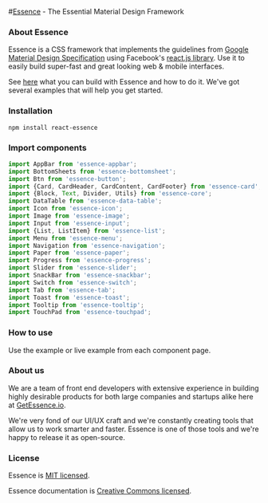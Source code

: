 #[Essence](http://getessence.io/) - The Essential Material Design Framework

### About Essence
Essence is a CSS framework that implements the guidelines from [Google Material Design Specification](https://www.google.com/design/spec/material-design/introduction.html) using Facebook's [react.js library](https://facebook.github.io/react/). Use it to easily build super-fast and great looking web & mobile interfaces.

See [here](http://getessence.io/) what you can build with Essence and how to do it. We've got several examples that will help you get started.

### Installation
```
npm install react-essence
```

### Import components
```javascript
import AppBar from 'essence-appbar';
import BottomSheets from 'essence-bottomsheet';
import Btn from 'essence-button';
import {Card, CardHeader, CardContent, CardFooter} from 'essence-card';
import {Block, Text, Divider, Utils} from 'essence-core';
import DataTable from 'essence-data-table';
import Icon from 'essence-icon';
import Image from 'essence-image';
import Input from 'essence-input';
import {List, ListItem} from 'essence-list';
import Menu from 'essence-menu';
import Navigation from 'essence-navigation';
import Paper from 'essence-paper';
import Progress from 'essence-progress';
import Slider from 'essence-slider';
import SnackBar from 'essence-snackbar';
import Switch from 'essence-switch';
import Tab from 'essence-tab';
import Toast from 'essence-toast';
import Tooltip from 'essence-tooltip';
import TouchPad from 'essence-touchpad';
```
### How to use
Use the example or live example from each component page.

### About us
We are a team of front end developers with extensive experience in building highly desirable products for both large companies and startups alike here at [GetEssence.io](http://getessence.io/).

We're very fond of our UI/UX craft and we're constantly creating tools that allow us to work smarter and faster. Essence is one of those tools and we're happy to release it as open-source.

### License
Essence is [MIT licensed](./LICENSE).

Essence documentation is [Creative Commons licensed](./LICENSE-docs).
